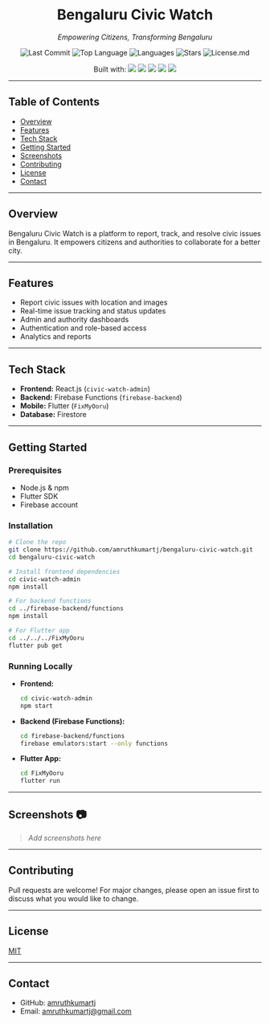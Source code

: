 <div align="center">
  <h1><b>Bengaluru Civic Watch</b></h1>
  <p><i>Empowering Citizens, Transforming Bengaluru</i></p>
  <p>
    <img src="https://img.shields.io/github/last-commit/amruthkumartj/bengaluru-civic-watch" alt="Last Commit"/>
     <img src="https://img.shields.io/github/languages/top/amruthkumartj/bengaluru-civic-watch" alt="Top Language"/>
     <img src="https://img.shields.io/github/languages/count/amruthkumartj/bengaluru-civic-watch" alt="Languages"/>
     <img src="https://img.shields.io/github/stars/amruthkumartj/bengaluru-civic-watch?style=social" alt="Stars"/>
     <img src="https://img.shields.io/github/license/amruthkumartj/bengaluru-civic-watch" alt="License.md"/>
  </p>
  <p>Built with:
    <img src="https://img.shields.io/badge/Flutter-02569B?logo=flutter&logoColor=white"/>
    <img src="https://img.shields.io/badge/Firebase-FFCA28?logo=firebase&logoColor=black"/>
    <img src="https://img.shields.io/badge/Firestore-FFA000?logo=google-cloud&logoColor=white"/>
    <img src="https://img.shields.io/badge/Node.js-339933?logo=node.js&logoColor=white"/>
    <img src="https://img.shields.io/badge/React-20232A?logo=react&logoColor=61DAFB"/>
  </p>
</div>

---

## Table of Contents

- [Overview](#overview)
- [Features](#features)
- [Tech Stack](#tech-stack)
- [Getting Started](#getting-started)
- [Screenshots](#screenshots)
- [Contributing](#contributing)
- [License](#license)
- [Contact](#contact)

---

## Overview

Bengaluru Civic Watch is a platform to report, track, and resolve civic issues in Bengaluru. It empowers citizens and authorities to collaborate for a better city.

---

## Features

- Report civic issues with location and images
- Real-time issue tracking and status updates
- Admin and authority dashboards
- Authentication and role-based access
- Analytics and reports

---

## Tech Stack

- **Frontend:** React.js (`civic-watch-admin`)
- **Backend:** Firebase Functions (`firebase-backend`)
- **Mobile:** Flutter (`FixMyOoru`)
- **Database:** Firestore

---

## Getting Started

### Prerequisites

- Node.js & npm
- Flutter SDK
- Firebase account

### Installation

```bash
# Clone the repo
git clone https://github.com/amruthkumartj/bengaluru-civic-watch.git
cd bengaluru-civic-watch

# Install frontend dependencies
cd civic-watch-admin
npm install

# For backend functions
cd ../firebase-backend/functions
npm install

# For Flutter app
cd ../../../FixMyOoru
flutter pub get
```

### Running Locally

- **Frontend:**
  ```bash
  cd civic-watch-admin
  npm start
  ```
- **Backend (Firebase Functions):**
  ```bash
  cd firebase-backend/functions
  firebase emulators:start --only functions
  ```
- **Flutter App:**
  ```bash
  cd FixMyOoru
  flutter run
  ```

---

## Screenshots :camera:

> _Add screenshots here_

---

## Contributing

Pull requests are welcome! For major changes, please open an issue first to discuss what you would like to change.

---

## License

[MIT](LICENSE)

---

## Contact

- GitHub: [amruthkumartj](https://github.com/amruthkumartj)
- Email: amruthkumartj@gmail.com
